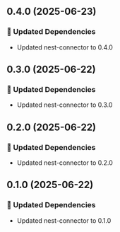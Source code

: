 ## 0.4.0 (2025-06-23)

### 🧱 Updated Dependencies

- Updated nest-connector to 0.4.0

## 0.3.0 (2025-06-22)

### 🧱 Updated Dependencies

- Updated nest-connector to 0.3.0

## 0.2.0 (2025-06-22)

### 🧱 Updated Dependencies

- Updated nest-connector to 0.2.0

## 0.1.0 (2025-06-22)

### 🧱 Updated Dependencies

- Updated nest-connector to 0.1.0